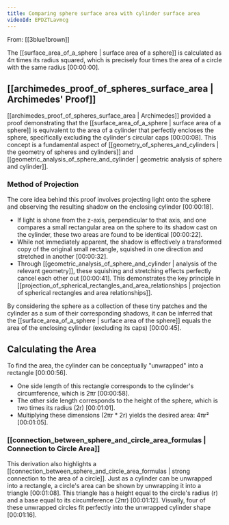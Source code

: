 ```yaml
---
title: Comparing sphere surface area with cylinder surface area
videoId: EPDZTLavmcg
---
```


From: [[3blue1brown]] <br/> 

The [[surface_area_of_a_sphere | surface area of a sphere]] is calculated as 4π times its radius squared, which is precisely four times the area of a circle with the same radius <a class="yt-timestamp" data-t="00:00:00">[00:00:00]</a>.

## [[archimedes_proof_of_spheres_surface_area | Archimedes' Proof]]

[[archimedes_proof_of_spheres_surface_area | Archimedes]] provided a proof demonstrating that the [[surface_area_of_a_sphere | surface area of a sphere]] is equivalent to the area of a cylinder that perfectly encloses the sphere, specifically excluding the cylinder's circular caps <a class="yt-timestamp" data-t="00:00:08">[00:00:08]</a>. This concept is a fundamental aspect of [[geometry_of_spheres_and_cylinders | the geometry of spheres and cylinders]] and [[geometric_analysis_of_sphere_and_cylinder | geometric analysis of sphere and cylinder]].

### Method of Projection

The core idea behind this proof involves projecting light onto the sphere and observing the resulting shadow on the enclosing cylinder <a class="yt-timestamp" data-t="00:00:18">[00:00:18]</a>.
*   If light is shone from the z-axis, perpendicular to that axis, and one compares a small rectangular area on the sphere to its shadow cast on the cylinder, these two areas are found to be identical <a class="yt-timestamp" data-t="00:00:22">[00:00:22]</a>.
*   While not immediately apparent, the shadow is effectively a transformed copy of the original small rectangle, squished in one direction and stretched in another <a class="yt-timestamp" data-t="00:00:32">[00:00:32]</a>.
*   Through [[geometric_analysis_of_sphere_and_cylinder | analysis of the relevant geometry]], these squishing and stretching effects perfectly cancel each other out <a class="yt-timestamp" data-t="00:00:41">[00:00:41]</a>. This demonstrates the key principle in [[projection_of_spherical_rectangles_and_area_relationships | projection of spherical rectangles and area relationships]].

By considering the sphere as a collection of these tiny patches and the cylinder as a sum of their corresponding shadows, it can be inferred that the [[surface_area_of_a_sphere | surface area of the sphere]] equals the area of the enclosing cylinder (excluding its caps) <a class="yt-timestamp" data-t="00:00:45">[00:00:45]</a>.

## Calculating the Area

To find the area, the cylinder can be conceptually "unwrapped" into a rectangle <a class="yt-timestamp" data-t="00:00:56">[00:00:56]</a>.
*   One side length of this rectangle corresponds to the cylinder's circumference, which is 2πr <a class="yt-timestamp" data-t="00:00:58">[00:00:58]</a>.
*   The other side length corresponds to the height of the sphere, which is two times its radius (2r) <a class="yt-timestamp" data-t="00:01:01">[00:01:01]</a>.
*   Multiplying these dimensions (2πr * 2r) yields the desired area: 4πr² <a class="yt-timestamp" data-t="00:01:05">[00:01:05]</a>.

### [[connection_between_sphere_and_circle_area_formulas | Connection to Circle Area]]

This derivation also highlights a [[connection_between_sphere_and_circle_area_formulas | strong connection to the area of a circle]]. Just as a cylinder can be unwrapped into a rectangle, a circle's area can be shown by unwrapping it into a triangle <a class="yt-timestamp" data-t="00:01:08">[00:01:08]</a>. This triangle has a height equal to the circle's radius (r) and a base equal to its circumference (2πr) <a class="yt-timestamp" data-t="00:01:12">[00:01:12]</a>. Visually, four of these unwrapped circles fit perfectly into the unwrapped cylinder shape <a class="yt-timestamp" data-t="00:01:16">[00:01:16]</a>.